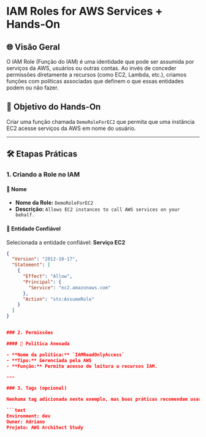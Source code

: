 # IAM Roles for AWS Services + Hands-On

## 🌐 Visão Geral

O IAM Role (Função do IAM) é uma identidade que pode ser assumida por serviços da AWS, usuários ou outras contas. Ao invés de conceder permissões diretamente a recursos (como EC2, Lambda, etc.), criamos funções com políticas associadas que definem o que essas entidades podem ou não fazer.

## 🎯 Objetivo do Hands-On

Criar uma função chamada `DemoRoleForEC2` que permita que uma instância EC2 acesse serviços da AWS em nome do usuário.

---

## 🛠️ Etapas Práticas

### 1. Criando a Role no IAM

#### 🔸 Nome
- **Nome da Role:** `DemoRoleForEC2`
- **Descrição:** `Allows EC2 instances to call AWS services on your behalf.`

#### 🔸 Entidade Confiável
Selecionada a entidade confiável: **Serviço EC2**

```json
{
  "Version": "2012-10-17",
  "Statement": [
    {
      "Effect": "Allow",
      "Principal": {
        "Service": "ec2.amazonaws.com"
      },
      "Action": "sts:AssumeRole"
    }
  ]
}


### 2. Permissões

#### 🔸 Política Anexada

- **Nome da política:** `IAMReadOnlyAccess`
- **Tipo:** Gerenciada pela AWS
- **Função:** Permite acesso de leitura a recursos IAM.

---

### 3. Tags (opcional)

Nenhuma tag adicionada neste exemplo, mas boas práticas recomendam usar tags como:

```text
Environment: dev
Owner: Adriano
Projeto: AWS Architect Study
